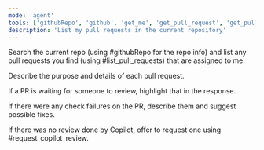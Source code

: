 ```yaml
---
mode: 'agent'
tools: ['githubRepo', 'github', 'get_me', 'get_pull_request', 'get_pull_request_comments', 'get_pull_request_diff', 'get_pull_request_files', 'get_pull_request_reviews', 'get_pull_request_status', 'list_pull_requests', 'request_copilot_review']
description: 'List my pull requests in the current repository'
---
```


Search the current repo (using #githubRepo for the repo info) and list any pull requests you find (using #list_pull_requests) that are assigned to me.

Describe the purpose and details of each pull request.

If a PR is waiting for someone to review, highlight that in the response.

If there were any check failures on the PR, describe them and suggest possible fixes.

If there was no review done by Copilot, offer to request one using #request_copilot_review.
